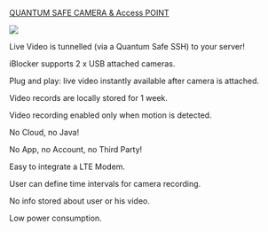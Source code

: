 
<a href="https://www.2transfer.eu/iblocker/camera/Wireless-CAMERA.pdf">QUANTUM SAFE CAMERA 
& Access POINT</a>


![](https://www.2transfer.eu/iblocker/camera/NO2.JPG)

Live Video is tunnelled (via a Quantum Safe SSH) to your server!

iBlocker supports 2 x USB attached cameras.

Plug and play: live video instantly available after camera is attached.

Video records are locally stored for 1 week.

Video recording enabled  only when motion is detected.

No Cloud, no Java!

No App, no Account, no Third Party!

Easy to integrate a LTE Modem.

User can define time intervals for camera recording.

No info stored about user or his video.

Low power consumption.
